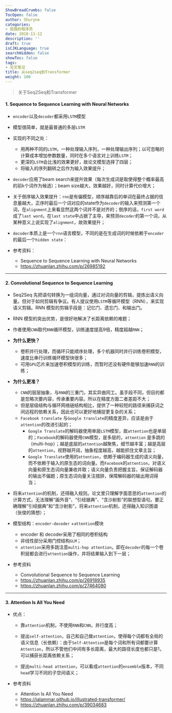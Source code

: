 ```yaml
---
ShowBreadCrumbs: false
TocOpen: false
author: Shuryne
categories:
- 孤独的程序员
date: 2018-11-12
description: ''
draft: true
isCJKLanguage: true
searchHidden: false
showToc: false
tags:
- 论文笔记
title: 从seq2seq到Transformer
weight: 100
---
```


> 关于Seq2Seq和Transformer

<!--more-->



#### 1. Sequence to Sequence Learning with Neural Networks

* `encoder`以及`decoder`都采用`LSTM`模型
* 模型很简单，就是最普通的多层`LSTM`
* 实现的不同之处：
  * 用两种不同的`LSTM`，一种处理输入序列，一种处理输出序列；以可忽略的计算成本增加参数数量，同时在多个语言对上训练`LSTM`；
  * 更深的`LSTM`会比浅的效果更好，故论文模型选择了四层；
  * 将输入的序列翻转之后作为输入效果提升；
* `decoder`应用了beam search来提升效果（每次生成词是取使得整个概率最高的前k个词作为候选）；beam size越大，效果越好，同时计算代价增大；
* 关于倒序输入效果提升：`rnn`是有偏模型，顺序越靠后的单词在最终占据的信息量越大，正序时最后一个词对应的state作为`decoder`的输入来预测第一个词，在`alignment`上来看显然这两个词并不是对齐的；倒序的话，`first word`成了`last word`，在`last state`中占据了主导，来预测`decoder`的第一个词，从某种意义上说实现了`alignment`，故效果提升；
* `decoder`本质上是一个`rnn`语言模型，不同的是在生成词的时候依赖于`encoder`的最后一个`hidden state`：

* 参考资料：
  * Sequence to Sequence Learning with Neural Networks
  * https://zhuanlan.zhihu.com/p/26985192

---

#### 2. Convolutional Sequence to Sequence Learning

* Seq2Seq 先把语句转换为一组词向量，通过对词向量的剪辑，提炼出语义向量。但对于如何剪辑有争议。有人提议使用`LSTM`等循环模型（RNN），来实现语义剪辑。RNN 模型的剪辑手段是：记忆门、遗忘门、和输出门。
* RNN 模型的突出优势，是很好地解决了长距离依赖的难题；
* 作者使用`CNN`取代`RNN`循环模型，训练速度提高9倍，精度超越`RNN`；
* **为什么更快？**
  * 卷积并行处理，而循环只能顺序处理，多个机器同时并行训练卷积模型，速度比串行训练循环模型快很多；
  * 可用`GPU`芯片来加速卷积模型的训练，而暂时还没有硬件能够加速`RNN`的训练；
* **为什么更准？**
  * `CNN`的层层抽象，与`RNN`的三重门，其实异曲同工。虽手段不同，但目的都是忽略次要内容，传承重要内容。所以在精度方面二者差距不大； 
  * 但是层级结构与循环网络链结构相比，提供了一种较短的路径来捕获词之间远程的依赖关系，因此也可以更好地捕捉更复杂的关系；
  * `Facebook translate` 与`Google translate`的精度差异，应该是由于`attention`的改进引起的；
    * `Google Translate`的解码器使用单层`LSTM`模型，故`attention`也是单层的；`Facebook`的解码器使用`CNN`模型，是多层的，`attention` 是多跳的（multi-hop）；越是底层的`attention`越聚焦，细节越丰富；越是高层的`attention`，视野越开阔，抽象程度越高，越能抓住文章主旨；
    * `Google Translate`使用的`attention`，依赖于编码器生成的语义向量，而不依赖于输入的原生态的词向量。而`Facebook`的`attention`，对语义向量和原生态词向量兼收并取；语义向量负责把握主旨，保证解码器的输出不偏题；原生态词向量关注措辞，保障解码器的输出用词得当；
* 将来`attention`的机制，还得融入规则。论文里只理解字面意思的`attention`的计算方式，无法理解“画外音”、“引经据典”、“含沙射影”的联想型语句。要正确理解“引经据典”和“含沙射影”，将来`attention`机制，还得融入知识图谱（张俊的猜想）；
* 模型结构：`encoder-decoder` +`attention`模块
  * encoder 和 decoder采用了相同的卷积结构
  * 非线性部分采用门控结构`GLM`；
  * `attention`采用多跳注意`multi-hop attention`，即在`decoder`的每一个卷积层都会进行`attention`操作，并将结果输入到下一层；

* 参考资料
  * Convolutional Sequence to Sequence Learning
  * https://zhuanlan.zhihu.com/p/26918935
  * https://zhuanlan.zhihu.com/p/27464080

---

#### 3. Attention Is All You Need

* 优点：

  * 靠`attention`机制，不使用`RNN`和`CNN`，并行度高；

  * 提出`self-attention`，自己和自己做`attention`，使得每个词都有全局的语义信息（长依赖）：由于`Self-Attention`是每个词和所有词都要计算`Attention`，所以不管他们中间有多长距离，最大的路径长度也都只是1，可以捕获长距离依赖关系；

  * 提出`multi-head attention`，可以看成`attention`的`ensemble`版本，不同`head`学习不同的子空间语义；


* 参考资料

  * Attention Is All You Need
  * https://jalammar.github.io/illustrated-transformer/
  * https://zhuanlan.zhihu.com/p/39034683